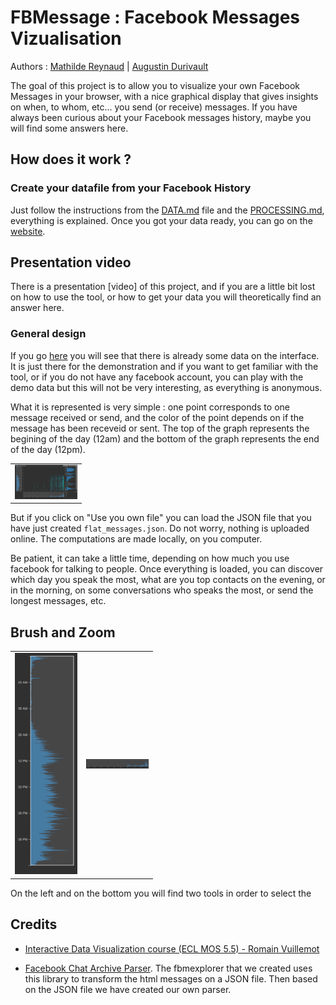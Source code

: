 # FBMessage : Facebook Messages Vizualisation

Authors : [Mathilde Reynaud](https://github.com/MathReynaud) | [Augustin Durivault](https://github.com/adurivault) 

The goal of this project is to allow you to visualize your own Facebook Messages in your browser, with a nice graphical display that gives insights on when, to whom, etc... you send (or receive) messages. If you have always been curious about your Facebook messages
history, maybe you will find some answers here.

## How does it work ? 

### Create your datafile from your Facebook History
Just follow the instructions from the <a href="/DATA.md"> DATA.md</a> file and the <a href="/PROCESSING.md"> PROCESSING.md</a>, everything is explained. Once you got your data ready, you can go on the [website](https://mathreynaud.github.io). 

## Presentation video

There is a presentation [video] of this project, and if you are a little bit lost on how to use the tool, or how to get your data
you will theoretically find an answer here. 

### General design

If you go [here](https://mathreynaud.github.io) you will see that there is already some data on the interface. It is just there for
the demonstration and if you want to get familiar with the tool, or if you do not have any facebook account, you can
play with the demo data but this will not be very interesting, as everything is anonymous.

What it is represented is very simple : one point corresponds to one message received or send, and the color of the point depends on if the message has been receveid or sent. The top of the graph represents the begining of the day (12am) and the bottom of the graph represents the end of the day (12pm).

<table border="0">
  <tr>
    <td>
      <img src="img/1-presentation.png" style="width: 100px;">
    </td>
  </tr>
</table>

But if you click on "Use you own file" you can load the JSON file that you have just created ``flat_messages.json``.
Do not worry, nothing is uploaded online. The computations are made locally, on you computer.

Be patient, it can take a little time, depending on how much you use facebook for talking to people.
Once everything is loaded, you can discover which day you speak the most, what are you top contacts on the evening, or 
in the morning, on some conversations who speaks the most, or send the longest messages, etc.

## Brush and Zoom

<table border="0">
  <tr>
    <td>
      <img src="img/2-presentation.png" style="width: 100px;">
    </td>
    <td>
      <img src="img/3-presentation.png" style="width: 100px;">
    </td>
  </tr>
</table>

On the left and on the bottom you will find two tools in order to select the 


## Credits

- [Interactive Data Visualization course (ECL MOS 5.5) - Romain Vuillemot](https://github.com/LyonDataViz/MOS5.5-Dataviz)

- [Facebook Chat Archive Parser](https://github.com/ownaginatious/fbchat-archive-parser). The fbmexplorer that we created uses this library to transform the html messages on a JSON file. Then based on the JSON file we have created our own parser.
